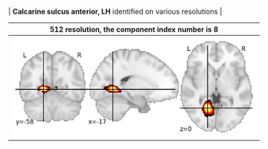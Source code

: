 


| **Calcarine sulcus anterior, LH** identified on various resolutions |

| 512 resolution, the component index number is 8|  
|:---:|  
| ![Component 512](../512/final/8.jpg "From component 512: Calcarine sulcus anterior, LH") |